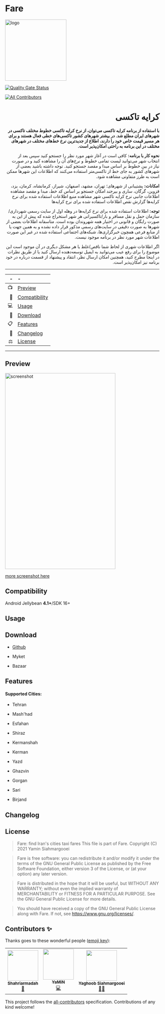 # Fare

<img src="https://raw.githubusercontent.com/yamin8000/Fare/master/app/src/main/ic_launcher-playstore.png" alt="logo" width="200" height="200"/>

[![Quality Gate Status](https://sonarcloud.io/api/project_badges/measure?project=yamin8000_Fare&metric=alert_status)](https://sonarcloud.io/dashboard?id=yamin8000_Fare)

<!-- ALL-CONTRIBUTORS-BADGE:START - Do not remove or modify this section -->

[![All Contributors](https://img.shields.io/badge/all_contributors-3-orange.svg?style=flat-square)](#contributors-)

<!-- ALL-CONTRIBUTORS-BADGE:END -->

<div dir=rtl>

# کرایه تاکسی

**با استفاده از برنامه کرایه تاکسی می‌توان، از نرخ کرایه تاکسی خطوط مختلف تاکسی در شهرهای ایران مطلع شد.
در بیشتر شهرهای کشور تاکسی‌های خطی فعال هستند و برای هر مسیر قیمت خاص خود را دارند، اطلاع از جدیدترین نرخ خط‌های مختلف در شهرهای مختلف در این برنامه به راحتی امکان‌پذیر است.**

**نحوه کار با برنامه:**
کافی است در آغاز شهر مورد نظر را جستجو کنید سپس بعد از انتخاب شهر 
می‌توانید لیست تمامی خطوط و نرخ‌های آن را مشاهده کنید و در صورت نیاز در 
بین خطوط بر اساس مبدا و مقصد جستجو کنید. توجه داشته باشید بعضی از شهرهای
 کشور به جای خط از تاکسی‌متر استفاده می‌کنند که اطلاعات این شهرها ممکن 
است به طرز متفاوتی مشاهده شود.

**امکانات:**
پشتیبانی از شهرهای؛ تهران، مشهد، اصفهان، شیراز، کرمانشاه، کرمان، یزد، قزوین، گرگان، ساری و بیرجند
امکان جستجو بر اساس کد خط، مبدا و مقصد
مشاهده اطلاعات جانبی نرخ کرایه تاکسی شهر
مشاهده منبع اطلاعات استفاده شده برای نرخ کرایه‌ها
گزارش نقص اطلاعات استفاده شده برای نرخ کرایه‌ها

**توجه:**
اطلاعات استفاده شده برای نرخ کرایه‌ها در وهله اول از سایت رسمی شهرداری/سازمان حمل و نقل مسافر و بار/تاکسیرانی هر شهر استخراج شده که پیش از این به صورت رایگان و قانونی در اختیار همه شهروندان بوده است. متاسفانه اطلاعات بعضی از شهرها به صورت دقیقی در سایت‌های رسمی مذکور قرار داده نشده و به همین جهت یا از منابع فرعی همچون خبرگزاری‌ها، شبکه‌های اجتماعی استفاده شده در غیر این صورت اطلاعات شهر مورد نظر در برنامه موجود نیست.

اگر اطلاعات شهری از لحاظ شما ناقص/غلط یا هر مشکل دیگری در آن موجود است این موضوع را برای رفع عیب می‌توانید به ایمیل توسعه‌دهنده ارسال کنید یا از طریق نظرات در اینجا مطرح کنید، همچنین امکان ارسال نظر، انتقاد و پیشنهاد از قسمت درباره در خود برنامه نیز امکان‌پذیر است.

</div>

---

| -   | -                               |
| ---:|:------------------------------- |
| 📺  | [Preview](#Preview)             |
| 📱  | [Compatibility](#Compatibility) |
| 💻  | [Usage](#Usage)                 |
| 📩  | [Download](#Download)           |
| 📋  | [Features](#Features)           |
| 🧾  | [Changelog](#Changelog)         |
| ⚖️  | [License](#License)             |

---

## Preview

<img src="https://raw.githubusercontent.com/yamin8000/Fare/master/screenshot/1.0/search_line_filter.png" alt="screenshot" width="360" height="640"/>

[more screenshot here](https://github.com/yamin8000/Fare/tree/master/screenshot)

## Compatibility

  Android Jellybean **4.1+**/SDK 16+

## Usage

## Download

- [Github](https://github.com/yamin8000/Fare/releases)

- Myket

- Bazaar

## Features

#### Supported Cities:

- Tehran

- Mash'had

- Esfahan

- Shiraz

- Kermanshah

- Kerman

- Yazd

- Ghazvin

- Gorgan

- Sari

- Birjand

## Changelog

## License

> Fare: find Iran's cities taxi fares
> This file is part of Fare.
> Copyright (C) 2021  Yamin Siahmargooei

> Fare is free software: you can redistribute it and/or modify
> it under the terms of the GNU General Public License as published by
> the Free Software Foundation, either version 3 of the License, or
> (at your option) any later version.

> Fare is distributed in the hope that it will be useful,
> but WITHOUT ANY WARRANTY; without even the implied warranty of
> MERCHANTABILITY or FITNESS FOR A PARTICULAR PURPOSE.  See the
> GNU General Public License for more details.

> You should have received a copy of the GNU General Public License
> along with Fare.  If not, see <https://www.gnu.org/licenses/>.

## Contributors ✨

Thanks goes to these wonderful people ([emoji key](https://allcontributors.org/docs/en/emoji-key)):

<!-- ALL-CONTRIBUTORS-LIST:START - Do not remove or modify this section -->

<!-- prettier-ignore-start -->

<!-- markdownlint-disable -->

<table>
  <tr>
    <td align="center"><a href="https://github.com/Shahriarmadah"><img src="https://avatars.githubusercontent.com/u/52094145?v=4?s=100" width="100px;" alt=""/><br /><sub><b>Shahriarmadah</b></sub></a><br /><a href="#ideas-Shahriarmadah" title="Ideas, Planning, & Feedback">🤔</a></td>
    <td align="center"><a href="https://github.com/yamin8000"><img src="https://avatars.githubusercontent.com/u/5001708?v=4?s=100" width="100px;" alt=""/><br /><sub><b>YaMiN</b></sub></a><br /><a href="https://github.com/yamin8000/Fare/commits?author=yamin8000" title="Code">💻</a></td>
    <td align="center"><a href="http://yyss.ir"><img src="https://avatars.githubusercontent.com/u/9123711?v=4?s=100" width="100px;" alt=""/><br /><sub><b>Yaghoob Siahmargooei</b></sub></a><br /><a href="#mentoring-yaghoob" title="Mentoring">🧑‍🏫</a></td>
  </tr>
</table>

<!-- markdownlint-restore -->

<!-- prettier-ignore-end -->

<!-- ALL-CONTRIBUTORS-LIST:END -->

This project follows the [all-contributors](https://github.com/all-contributors/all-contributors) specification. Contributions of any kind welcome!
